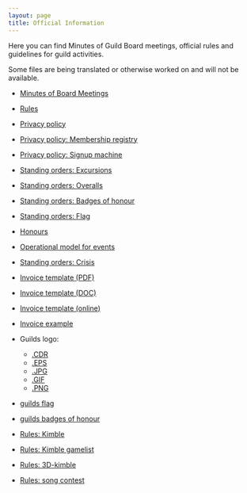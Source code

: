 ```yaml
---
layout: page
title: Official Information
---
```


Here you can find Minutes of Guild Board meetings, official rules and guidelines for guild activities.

Some files are being translated or otherwise worked on and will not be available.

* [Minutes of Board Meetings](https://drive.google.com/drive/folders/1ggK-LWjm4-FSW_4yNRBhzp7lJZ9Uyga9?usp=sharing)

* [Rules](https://as.fi/kilta/rules.html)
* [Privacy policy](http://old.as.fi/kilta/virallisuudet/rekisteriseloste/)
* [Privacy policy: Membership registry](https://as.fi/kilta/tietosuojaseloste_jasen.html)
* [Privacy policy: Signup machine](https://as.fi/kilta/tietosuojaseloste_ilmo.html)
* [Standing orders: Excursions](https://as.fi/kilta/excursio-ohjesaanto.html)
* [Standing orders: Overalls](https://as.fi/kilta/haalariohjesaanto.html)
* [Standing orders: Badges of honour](https://as.fi/kilta/merkkiohjesaanto.html)
* [Standing orders: Flag](https://as.fi/kilta/lippuohjesaanto.html)
* [Honours](http://old.as.fi/kilta/virallisuudet/kunnia/)
* [Operational model for events](http://old.as.fi/kilta/virallisuudet/toimintamalli/)
* [Standing orders: Crisis](https://as.fi/static/virallisuudet/kriisiohje.pdf)

* [Invoice template (PDF)](https://as.fi/static/virallisuudet/laskupohja_2016.pdf)
* [Invoice template (DOC)](https://as.fi/static/virallisuudet/laskupohja_2016.doc)
* [Invoice template (online)](https://forms.gle/T4SoJEFYA9UiKBNG6)
* [Invoice example](https://as.fi/static/virallisuudet/esimerkkilasku.pdf)

* Guilds logo:
    - [.CDR](https://as.fi/static/virallisuudet/as_plain_BW.cdr)
    - [.EPS](https://as.fi/static/virallisuudet/as_plain_BW.eps)
    - [.JPG](https://as.fi/static/virallisuudet/as_plain_BW_150.jpg)
    - [.GIF](https://as.fi/static/virallisuudet/as_plain_BW.gif)
    - [.PNG](https://as.fi/static/virallisuudet/as_plain_bw.png)

* [guilds flag](http://old.as.fi/files/lippu2.jpg)
* [guilds badges of honour](http://old.as.fi/files/pranikat3.jpg)
* [Rules: Kimble](https://as.fi/static/virallisuudet/kimblerules.pdf)
* [Rules: Kimble gamelist](https://as.fi/static/virallisuudet/kimblelist.pdf)
* [Rules: 3D-kimble](https://as.fi/static/virallisuudet/3dkimblerules.pdf)
* [Rules: song contest](https://as.fi/static/virallisuudet/songcontest.pdf)
